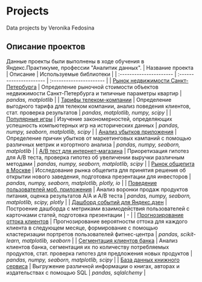 # Projects
Data projects by Veronika Fedosina
## Описание проектов
Данные проекты были выполнены в ходе обучения в Яндекс.Практикуме, профессии "Аналитик данных".
| Название проекта | Описание | Используемые библиотеки | 
| :---------------------- | :---------------------- | :---------------------- |
| [Рынок недвижимости Санкт-Петербурга](real_estate_analysis) | Определение рыночной стоимости объектов недвижимости Санкт-Петербурга и типичные параметры квартир | *pandas, matplotlib* |
| [Тарифы телеком-компании](telecom_analysis) | Определение выгодного тарифа для телеком компании, анализ поведения клиентов, стат. проверка результатов |  *pandas, matplotlib, numpy, scipy* |
| [Популярные игры](gamedev_analysis) | Изучение закономерностей, определяющих успешность компьютерных игр на исторических данных | *pandas, numpy, seaborn, matplotlib, scipy* |
| [Анализ убытков приложения](business_analysis) | Определение причин убытков от маркетинговых кампаний с помощью различных метрик и когортного анализа | *pandas, numpy, seaborn, matplotlib* |
| [A/B тест для интернет-магазина](a_b_test) | Приоретизация гипотез для A/B теста, проверка гипотез об увеличении выручки различным методами | *pandas, numpy, seaborn, matplotlib, scipy* |
| [Рынок общепита в Москве](rest_business_analysis) | Исследование рынка общепита для принятия решения об открытии нового заведения, подготовка презентации для инвесторов | *pandas, numpy, seaborn, matplotlib, plotly, io* |
| [Поведение пользователей моб. приложения](A_A_B_test) | Анализ воронки продаж продуктов питания, оценка результатов А/А и А/B теста | *pandas, numpy, seaborn, matplotlib, scipy, plotly*  | 
| [Дашборд событий для Яндекс.дзен](dashboard) | Построение дашборда с метриками взаимодействия пользователей с карточками статей, подготовка презентации | - |
| [Прогнозирование оттока клиентов](ML_analysis) | Прогнозирование вероятностм оттока для каждого клиента в следующем месяце, формирование с помощью кластеризации портретов пользователей фитнес-центра | *pandas, scikit-learn, matplotlib, seaborn* | 
| [Сегментация клиентов банка](banks_analysis) | Анализ клиентов банка, сегментация их по количеству потребляемых продуктов, стат. проверка гипотез для предложения новых продуктов | *pandas, numpy, seaborn, matplotlib, scipy* | 
| [База данных книжного сервиса](SQL) | Выгружение различной информации о книгах, авторах и издательствах с помощью SQL | *pandas, sqlalchemy* |
